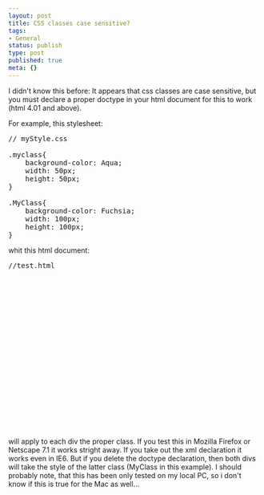 ```yaml
---
layout: post
title: CSS classes case sensitive?
tags:
- General
status: publish
type: post
published: true
meta: {}
---
```

I didn't know this before: It appears that css classes are case sensitive, but you must declare a proper doctype in your html document for this to work (html 4.01 and above).

For example, this stylesheet:
<pre>
// myStyle.css

.myclass{
	background-color: Aqua;
	width: 50px;
	height: 50px;
}

.MyClass{
	background-color: Fuchsia;
	width: 100px;
	height: 100px;
}
</pre>
whit this html document:
<pre>
//test.html





	<title>Test</title>
	




              <div>&nbsp;</div>
              <div>&nbsp;</div>



</pre>
will apply to each div the proper class.
If you test this in Mozilla Firefox or Netscape 7.1 it works stright away. If you take out the xml declaration it works even in IE6. But if you delete the doctype declaration, then both divs will take the style of the latter class (MyClass in this example).
I should probably note, that this has been only tested on my local PC, so i don't know if this is true for the Mac as well...
